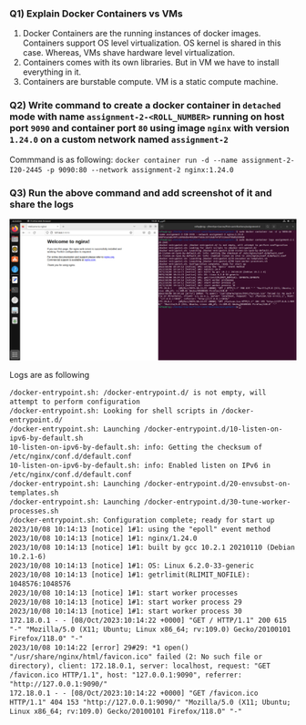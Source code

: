 ### Q1) Explain Docker Containers vs VMs
1) Docker Containers are the running instances of docker images. Containers support OS level virtualization. OS kernel is shared in this case. Whereas, VMs shave hardware level virtualization. 
2) Containers comes with its own libraries. But in VM we have to install everything in it.
3) Containers are burstable compute. VM is a static compute machine.

### Q2) Write command to create a docker container in `detached` mode with name `assignment-2-<ROLL_NUMBER>` running on host port `9090` and container port `80` using image `nginx` with version `1.24.0` on a custom network named `assignment-2`
Commmand is as following: 
`docker container run -d --name assignment-2-I20-2445 -p 9090:80 --network assignment-2 nginx:1.24.0`

### Q3) Run the above command and add screenshot of it and share the logs

![ScreenShot](./nginx.png)

Logs are as following
```
/docker-entrypoint.sh: /docker-entrypoint.d/ is not empty, will attempt to perform configuration
/docker-entrypoint.sh: Looking for shell scripts in /docker-entrypoint.d/
/docker-entrypoint.sh: Launching /docker-entrypoint.d/10-listen-on-ipv6-by-default.sh
10-listen-on-ipv6-by-default.sh: info: Getting the checksum of /etc/nginx/conf.d/default.conf
10-listen-on-ipv6-by-default.sh: info: Enabled listen on IPv6 in /etc/nginx/conf.d/default.conf
/docker-entrypoint.sh: Launching /docker-entrypoint.d/20-envsubst-on-templates.sh
/docker-entrypoint.sh: Launching /docker-entrypoint.d/30-tune-worker-processes.sh
/docker-entrypoint.sh: Configuration complete; ready for start up
2023/10/08 10:14:13 [notice] 1#1: using the "epoll" event method
2023/10/08 10:14:13 [notice] 1#1: nginx/1.24.0
2023/10/08 10:14:13 [notice] 1#1: built by gcc 10.2.1 20210110 (Debian 10.2.1-6) 
2023/10/08 10:14:13 [notice] 1#1: OS: Linux 6.2.0-33-generic
2023/10/08 10:14:13 [notice] 1#1: getrlimit(RLIMIT_NOFILE): 1048576:1048576
2023/10/08 10:14:13 [notice] 1#1: start worker processes
2023/10/08 10:14:13 [notice] 1#1: start worker process 29
2023/10/08 10:14:13 [notice] 1#1: start worker process 30
172.18.0.1 - - [08/Oct/2023:10:14:22 +0000] "GET / HTTP/1.1" 200 615 "-" "Mozilla/5.0 (X11; Ubuntu; Linux x86_64; rv:109.0) Gecko/20100101 Firefox/118.0" "-"
2023/10/08 10:14:22 [error] 29#29: *1 open() "/usr/share/nginx/html/favicon.ico" failed (2: No such file or directory), client: 172.18.0.1, server: localhost, request: "GET /favicon.ico HTTP/1.1", host: "127.0.0.1:9090", referrer: "http://127.0.0.1:9090/"
172.18.0.1 - - [08/Oct/2023:10:14:22 +0000] "GET /favicon.ico HTTP/1.1" 404 153 "http://127.0.0.1:9090/" "Mozilla/5.0 (X11; Ubuntu; Linux x86_64; rv:109.0) Gecko/20100101 Firefox/118.0" "-"
```
